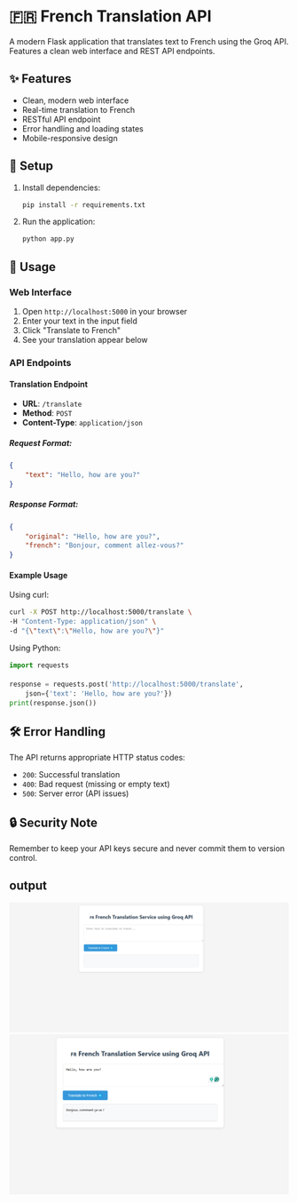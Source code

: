 # 🇫🇷 French Translation API

A modern Flask application that translates text to French using the Groq API. Features a clean web interface and REST API endpoints.

## ✨ Features

- Clean, modern web interface
- Real-time translation to French
- RESTful API endpoint
- Error handling and loading states
- Mobile-responsive design

## 🚀 Setup

1. Install dependencies:
   ```bash
   pip install -r requirements.txt
   ```

2. Run the application:
   ```bash
   python app.py
   ```

## 📖 Usage

### Web Interface
1. Open `http://localhost:5000` in your browser
2. Enter your text in the input field
3. Click "Translate to French"
4. See your translation appear below

### API Endpoints

#### Translation Endpoint
- **URL**: `/translate`
- **Method**: `POST`
- **Content-Type**: `application/json`

##### Request Format:
```json
{
    "text": "Hello, how are you?"
}
```

##### Response Format:
```json
{
    "original": "Hello, how are you?",
    "french": "Bonjour, comment allez-vous?"
}
```

#### Example Usage

Using curl:
```bash
curl -X POST http://localhost:5000/translate \
-H "Content-Type: application/json" \
-d "{\"text\":\"Hello, how are you?\"}"
```

Using Python:
```python
import requests

response = requests.post('http://localhost:5000/translate', 
    json={'text': 'Hello, how are you?'})
print(response.json())
```

## 🛠 Error Handling

The API returns appropriate HTTP status codes:
- `200`: Successful translation
- `400`: Bad request (missing or empty text)
- `500`: Server error (API issues)

## 🔒 Security Note
Remember to keep your API keys secure and never commit them to version control.

## output
![Alt text](output/homepage.png)
![Alt text](output/result.png)

